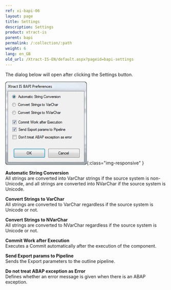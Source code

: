 ```yaml
---
ref: xi-bapi-06
layout: page
title: Settings
description: Settings
product: xtract-is
parent: bapi
permalink: /:collection/:path
weight: 6
lang: en_GB
old_url: /Xtract-IS-EN/default.aspx?pageid=bapi-settings
---
```


The dialog below will open after clicking the Settings button.

![BAPI-Settings](/img/content/BAPI-Settings.jpg){:class="img-responsive" }

**Automatic String Conversion**<br>
All strings are converted into VarChar strings if the source system is non-Unicode, and all strings are converted into NVarChar if the source system is Unicode.

**Convert Strings to VarChar**<br>
All strings are converted to VarChar regardless if the source system is Unicode or not.

**Convert Strings to NVarChar**<br>
All strings are converted to NVarChar regardless if the source system is Unicode or not.

**Commit Work after Execution**<br>
Executes a Commit automatically after the execution of the component.

**Send Export params to Pipeline**<br>
Sends the Export parameters to the outline pipeline.

**Do not treat ABAP exception as Error**<br>
Defines whether an error message is given when there is an ABAP exception.